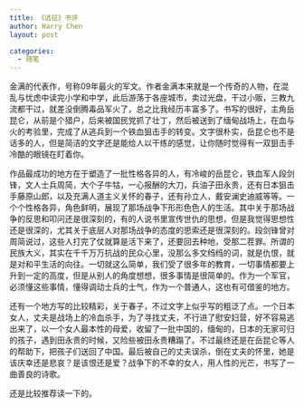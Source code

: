 ```yaml
---
title: 《远征》书评
author: Harry Chen
layout: post

categories:
  - 随笔
---
```


  金满的代表作，号称09年最火的军文。作者金满本来就是一个传奇的人物，在混乱与忧虑中读完小学和中学，此后游荡于各座城市，卖过光盘，干过小贩，三教九流都干过，就差没倒腾毒品军火了，总之比我经历丰富多了。书写的很好，主角岳昆仑，从前是个猎户，后来被国民党抓了壮丁，然后被送到了缅甸战场上，在血与火的考验里，完成了从逃兵到一个铁血狙击手的转变。文字很朴实，岳昆仑也不是话多的人，但是简洁的文字还是能给人以干练的感觉，让你随时觉得有一双狙击手冷酷的眼镜在盯着你。

  作品最成功的地方在于塑造了一批性格各异的人，有冷峻的岳昆仑，铁血军人段剑锋，文人士兵周简，大个子牛牯，一心报酬的大刀，兵油子田永贵，还有日本狙击手藤原山郎，以及充满人道主义关怀的春子，还有孙立人，戴安澜史迪威等等。一个个性格各异，角色鲜明，展现了那场战争下形形色色人的生活。其中关于那场战争的反思和叩问还是很深刻的，有的人说书里宣传世仇的思想，但是我觉得思想性还是很深的，尤其关于底层人对那场战争的态度的思索还是很深刻的。段剑锋曾对周简说过，这些人打完了仗就算是活下来了，还要回去种地，受那二茬罪。所谓的民族大义，其实在千千万万抗战的民众心里，没那么多文绉绉的词，就是仇恨，就是对和平生活的向往。一切就这么简单，我们受了很多年的教育，一切事情都要上升到一定的高度，但是从别人的角度想想，很多事情是很简单的。作为一个军官，必须懂这些事情，懂得调动士兵的士气，作为一个普通人，这也有可借鉴的地方。

  还有一个地方写的比较精彩，关于春子，不过文字上似乎写的粗泛了点。一个日本女人，丈夫是战场上的冷血杀手，为了寻找丈夫，不行进了慰安妇营，好不容易逃出来了，以一个女人最本性的母爱，收留了一批中国的，缅甸的，日本的无家可归的孩子，遇到田永贵的时候，又险些被田永贵糟蹋了。不过最终还是在岳昆仑等人的帮助下，把孩子们送回了中国。最后被自己的丈夫误杀，倒在丈夫的怀里，她是该庆幸还是悲哀？是该恨还是爱？战争下的不幸的女人，用人性的光芒，书写了一曲善良的诗歌。

  还是比较推荐读一下的。
